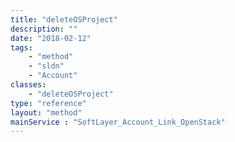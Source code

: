 ```yaml
---
title: "deleteOSProject"
description: ""
date: "2018-02-12"
tags:
    - "method"
    - "sldn"
    - "Account"
classes:
    - "deleteOSProject"
type: "reference"
layout: "method"
mainService : "SoftLayer_Account_Link_OpenStack"
---
```

